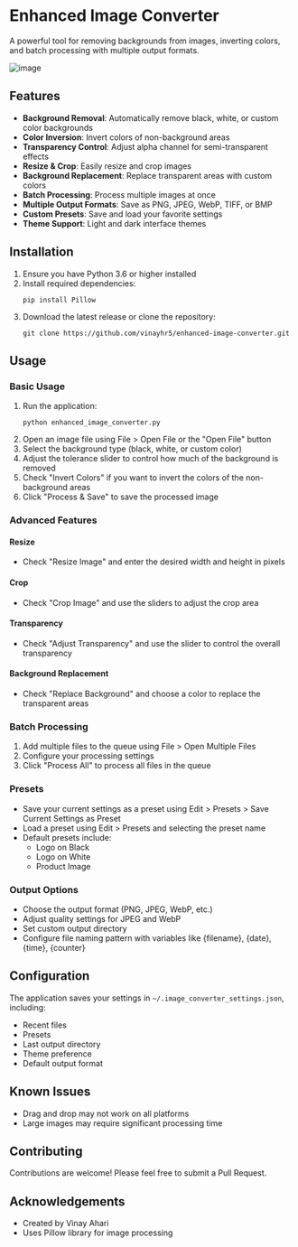 # Enhanced Image Converter

A powerful tool for removing backgrounds from images, inverting colors, and batch processing with multiple output formats.

![image](https://github.com/user-attachments/assets/73022e02-1720-49b3-be66-c63d4abf9e42)


## Features

- **Background Removal**: Automatically remove black, white, or custom color backgrounds
- **Color Inversion**: Invert colors of non-background areas
- **Transparency Control**: Adjust alpha channel for semi-transparent effects
- **Resize & Crop**: Easily resize and crop images
- **Background Replacement**: Replace transparent areas with custom colors
- **Batch Processing**: Process multiple images at once
- **Multiple Output Formats**: Save as PNG, JPEG, WebP, TIFF, or BMP
- **Custom Presets**: Save and load your favorite settings
- **Theme Support**: Light and dark interface themes

## Installation

1. Ensure you have Python 3.6 or higher installed
2. Install required dependencies:
   ```
   pip install Pillow
   ```
3. Download the latest release or clone the repository:
   ```
   git clone https://github.com/vinayhr5/enhanced-image-converter.git
   ```

## Usage

### Basic Usage

1. Run the application:
   ```
   python enhanced_image_converter.py
   ```
2. Open an image file using File > Open File or the "Open File" button
3. Select the background type (black, white, or custom color)
4. Adjust the tolerance slider to control how much of the background is removed
5. Check "Invert Colors" if you want to invert the colors of the non-background areas
6. Click "Process & Save" to save the processed image

### Advanced Features

#### Resize
- Check "Resize Image" and enter the desired width and height in pixels

#### Crop
- Check "Crop Image" and use the sliders to adjust the crop area

#### Transparency
- Check "Adjust Transparency" and use the slider to control the overall transparency

#### Background Replacement
- Check "Replace Background" and choose a color to replace the transparent areas

### Batch Processing

1. Add multiple files to the queue using File > Open Multiple Files
2. Configure your processing settings
3. Click "Process All" to process all files in the queue

### Presets

- Save your current settings as a preset using Edit > Presets > Save Current Settings as Preset
- Load a preset using Edit > Presets and selecting the preset name
- Default presets include:
  - Logo on Black
  - Logo on White
  - Product Image

### Output Options

- Choose the output format (PNG, JPEG, WebP, etc.)
- Adjust quality settings for JPEG and WebP
- Set custom output directory
- Configure file naming pattern with variables like {filename}, {date}, {time}, {counter}

## Configuration

The application saves your settings in `~/.image_converter_settings.json`, including:
- Recent files
- Presets
- Last output directory
- Theme preference
- Default output format

## Known Issues

- Drag and drop may not work on all platforms
- Large images may require significant processing time

## Contributing

Contributions are welcome! Please feel free to submit a Pull Request.


## Acknowledgements
- Created by Vinay Ahari
- Uses Pillow library for image processing
